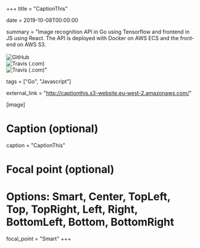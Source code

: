 +++
title = "CaptionThis"

date = 2019-10-08T00:00:00

summary = "Image recognition API in Go using Tensorflow and frontend in JS using React. The API is deployed with Docker on AWS ECS and the front-end on AWS S3. <br /> <br /> ![GitHub](https://img.shields.io/github/license/NikStoyanov/CaptionThis) <br /> ![Travis (.com)](https://img.shields.io/travis/com/NikStoyanov/Captionthis?label=Frontend%20build) <br /> ![Travis (.com)](https://img.shields.io/travis/com/NikStoyanov/image-recognition?label=API%20build)"
 
tags = ["Go", "Javascript"]

external_link = "http://captionthis.s3-website.eu-west-2.amazonaws.com/"

[image]
  # Caption (optional)
  caption = "CaptionThis"

  # Focal point (optional)
  # Options: Smart, Center, TopLeft, Top, TopRight, Left, Right, BottomLeft, Bottom, BottomRight
  focal_point = "Smart"
+++

